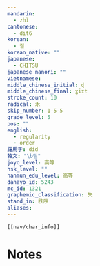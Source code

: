 ```yaml
---
mandarin:
  - zhì
cantonese:
  - dit6
korean:
  - 질
korean_native: ""
japanese:
  - CHITSU
japanese_nanori: ""
vietnamese:
middle_chinese_initial: ɖ
middle_chinese_final: ɣiɪt
stroke_count: 10
radical: 禾
skip_number: 1-5-5
grade_level: 5
pos: ""
english:
  - regularity
  - order
羅馬字: did
韓文: "\b딛"
joyo_level: 高等
hsk_level: ""
hanmun_edu_level: 高等
danayo_id: 5243
mc_id: 1321
graphemic_classification: 失
stand_in: 秩序
aliases:
---
```

```meta-bind-embed
[[nav/char_info]]
```

# Notes

